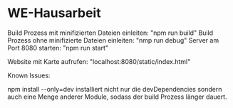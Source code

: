 # WE-Hausarbeit
Build Prozess mit minifizierten Dateien einleiten: "npm run build"
Build Prozess ohne minifizierte Dateien einleiten: "nmp run debug"
Server am Port 8080 starten: "npm run start"

Website mit Karte aufrufen: "localhost:8080/static/index.html"


Known Issues:

npm install --only=dev installiert nicht nur die devDependencies sondern auch eine Menge anderer
Module, sodass der build Prozess länger dauert.